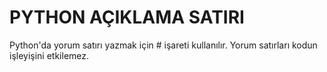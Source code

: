 # PYTHON AÇIKLAMA SATIRI

Python'da yorum satırı yazmak için # işareti kullanılır. Yorum satırları kodun işleyişini etkilemez.
